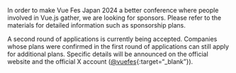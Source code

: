 In order to make Vue Fes Japan 2024 a better conference where people involved in Vue.js gather, we are looking for sponsors. Please refer to the materials for detailed information such as sponsorship plans.

A second round of applications is currently being accepted. Companies whose plans were confirmed in the first round of applications can still apply for additional plans.
Specific details will be announced on the official website and the official X account ([@vuefes](https://x.com/vuefes){:target=“\_blank”}).
